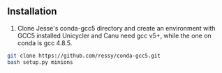 ## Installation

1. Clone Jesse's conda-gcc5 directory and create an environment with GCC5 installed
  Unicycler and Canu need gcc v5+, while the one on conda is gcc 4.8.5.
  
  ```bash
  git clone https://github.com/ressy/conda-gcc5.git
  bash setup.py minions
  ```
